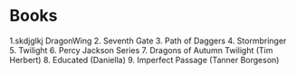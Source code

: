 # Books
1.skdjglkj DragonWing
2. Seventh Gate
3. Path of Daggers
4. Stormbringer
5. Twilight
6. Percy Jackson Series
7. Dragons of Autumn Twilight (Tim Herbert)
8. Educated (Daniella)
9. Imperfect Passage (Tanner Borgeson)
